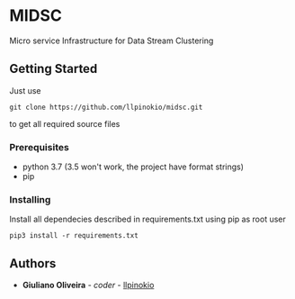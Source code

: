 # 
# MIDSC

Micro service Infrastructure for Data Stream Clustering

## Getting Started
Just use
```
git clone https://github.com/llpinokio/midsc.git
```
to get all required source files
### Prerequisites

* python 3.7 (3.5 won't work, the project have format strings)
* pip

### Installing

Install all dependecies described in requirements.txt using pip as root user

```
pip3 install -r requirements.txt
```

<!-- ## Running the tests

Explain how to run the automated tests for this system
 -->
## Authors

* **Giuliano Oliveira** - *coder* - [llpinokio](https://github.com/llpinokio)

<!-- ## License

This project is licensed under the MIT License - see the [LICENSE.md](LICENSE.md) file for details
 -->